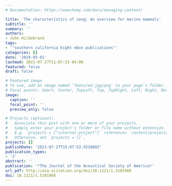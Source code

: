 ```yaml
---
# Documentation: https://wowchemy.com/docs/managing-content/

title: 'The characteristics of song: An overview for marine mammals'
subtitle: ''
summary: ''
authors:
- John Hildebrand
tags:
- '"southern california bight mbon publications"'
categories: []
date: '2019-03-01'
lastmod: 2021-07-27T11:07:53-04:00
featured: false
draft: false

# Featured image
# To use, add an image named `featured.jpg/png` to your page's folder.
# Focal points: Smart, Center, TopLeft, Top, TopRight, Left, Right, BottomLeft, Bottom, BottomRight.
image:
  caption: ''
  focal_point: ''
  preview_only: false

# Projects (optional).
#   Associate this post with one or more of your projects.
#   Simply enter your project's folder or file name without extension.
#   E.g. `projects = ["internal-project"]` references `content/project/deep-learning/index.md`.
#   Otherwise, set `projects = []`.
projects: []
publishDate: '2021-07-27T15:07:53.551680Z'
publication_types:
- '2'
abstract: ''
publication: '*The Journal of the Acoustical Society of America*'
url_pdf: http://asa.scitation.org/doi/10.1121/1.5101968
doi: 10.1121/1.5101968
---
```

